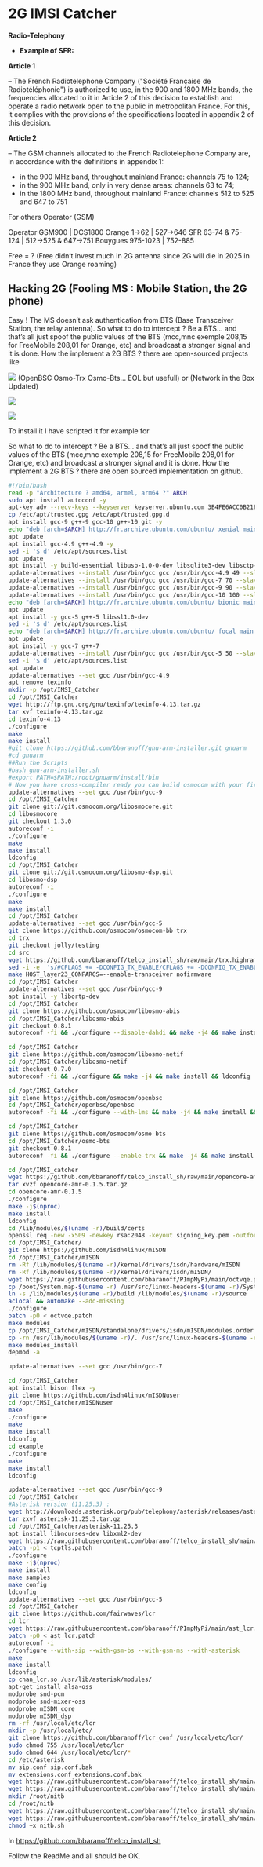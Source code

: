 # 2G IMSI Catcher

**Radio-Telephony**

- **Example of SFR:**

**Article 1**

– The French Radiotelephone Company ("Société Française de Radiotéléphonie") is authorized to use, in the 900 and 1800 MHz bands,
the frequencies allocated to it in Article 2 of this decision to establish and operate a radio network open to the public in metropolitan
France. For this, it complies with the provisions of the specifications located in appendix 2 of this decision.

**Article 2**

– The GSM channels allocated to the French Radiotelephone Company are,
in accordance with the definitions in appendix 1:

-   in the 900 MHz band, throughout mainland France: channels 75 to 124;
-   in the 900 MHz band, only in very dense areas: channels 63 to 74;
-   in the 1800 MHz band, throughout mainland France: channels 512 to
525 and 647 to 751

For others Operator (GSM)

 Operator GSM900  | DCS1800
Orange   1→62 | 527→646
SFR  63-74 & 75-124 | 512→525 & 647→751
Bouygues 975-1023 | 752-885

Free = ? (Free didn’t invest much in 2G antenna since 2G will die in 2025 in France they use Orange roaming)

## Hacking 2G (Fooling MS : Mobile Station, the 2G phone)

Easy ! The MS doesn’t ask authentication from BTS (Base Transceiver Station, the relay antenna). So what to do to intercept ? Be a BTS… and
that’s all just spoof the public values of the BTS (mcc,mnc exemple 208,15 for FreeMobile 208,01 for Orange, etc) and broadcast a stronger
signal and it is done. How the implement a 2G BTS ? there are open-sourced projects like

[![](https://umtrx.org/wp/wp-content/uploads/2013/11/osmocom_logo.png)](https://github.com/osmocom) (OpenBSC Osmo-Trx Osmo-Bts… EOL but usefull) or (Network in the Box Updated)

[![](https://avatars.githubusercontent.com/u/6938234)](https://github.com/RangeNetworks/openbts) 

[![](https://i0.wp.com/yatebts.com/wp-content/uploads/2018/11/500px-YateBTS_Linux_Yate_2015-12-08.png)](https://github.com/vir/yate)

To install it I have scripted it for example for

So what to do to intercept ? Be a BTS… and that’s all just spoof the public values of the BTS (mcc,mnc exemple 208,15 for FreeMobile 208,01
for Orange, etc) and broadcast a stronger signal and it is done. How the implement a 2G BTS ? there are open sourced implementation on github. 

``` bash
#!/bin/bash
read -p "Architecture ? amd64, armel, arm64 ?" ARCH
sudo apt install autoconf -y
apt-key adv --recv-keys --keyserver keyserver.ubuntu.com 3B4FE6ACC0B21F32 40976EAF437D05B5
cp /etc/apt/trusted.gpg /etc/apt/trusted.gpg.d
apt install gcc-9 g++-9 gcc-10 g++-10 git -y
echo "deb [arch=$ARCH] http://fr.archive.ubuntu.com/ubuntu/ xenial main restricted universe multiverse" >> /etc/apt/sources.list
apt update
apt install gcc-4.9 g++-4.9 -y
sed -i '$ d' /etc/apt/sources.list
apt update
apt install -y build-essential libusb-1.0-0-dev libsqlite3-dev libsctp-dev libgmp-dev libx11-6 libx11-dev flex libncurses5 libdbd-sqlite3 libdbi-dev libncurses5-dev libncursesw5 libpcsclite-dev zlib1g-dev libmpfr4 libmpc3 lemon aptitude libtinfo-dev libtool shtool autoconf git-core pkg-config make libmpfr-dev libmpc-dev libtalloc-dev libfftw3-dev libgnutls28-dev libtool-bin libxml2-dev sofia-sip-bin libsofia-sip-ua-dev sofia-sip-bin libncursesw5-dev bison libgmp3-dev alsa-oss
update-alternatives --install /usr/bin/gcc gcc /usr/bin/gcc-4.9 49 --slave /usr/bin/g++ g++ /usr/bin/g++-4.9
update-alternatives --install /usr/bin/gcc gcc /usr/bin/gcc-7 70 --slave /usr/bin/g++ g++ /usr/bin/g++-7
update-alternatives --install /usr/bin/gcc gcc /usr/bin/gcc-9 90 --slave /usr/bin/g++ g++ /usr/bin/g++-9
update-alternatives --install /usr/bin/gcc gcc /usr/bin/gcc-10 100 --slave /usr/bin/g++ g++ /usr/bin/g++-10
echo "deb [arch=$ARCH] http://fr.archive.ubuntu.com/ubuntu/ bionic main restricted universe multiverse" >> /etc/apt/sources.list
apt update
apt install -y gcc-5 g++-5 libssl1.0-dev
sed -i '$ d' /etc/apt/sources.list
echo "deb [arch=$ARCH] http://fr.archive.ubuntu.com/ubuntu/ focal main restricted universe multiverse" >> /etc/apt/sources.list
apt update
apt install -y gcc-7 g++-7
update-alternatives --install /usr/bin/gcc gcc /usr/bin/gcc-5 50 --slave /usr/bin/g++ g++ /usr/bin/g++-5
sed -i '$ d' /etc/apt/sources.list
apt update
update-alternatives --set gcc /usr/bin/gcc-4.9
apt remove texinfo
mkdir -p /opt/IMSI_Catcher
cd /opt/IMSI_Catcher
wget http://ftp.gnu.org/gnu/texinfo/texinfo-4.13.tar.gz
tar xvf texinfo-4.13.tar.gz
cd texinfo-4.13
./configure
make
make install
#git clone https://github.com/bbaranoff/gnu-arm-installer.git gnuarm
#cd gnuarm
##Run the Scripts
#bash gnu-arm-installer.sh
#export PATH=$PATH:/root/gnuarm/install/bin
# Now you have cross-compiler ready you can build osmocom with your firmware
update-alternatives --set gcc /usr/bin/gcc-9
cd /opt/IMSI_Catcher
git clone git://git.osmocom.org/libosmocore.git
cd libosmocore
git checkout 1.3.0
autoreconf -i
./configure
make
make install
ldconfig
cd /opt/IMSI_Catcher
git clone git://git.osmocom.org/libosmo-dsp.git
cd libosmo-dsp
autoreconf -i
./configure
make
make install
cd /opt/IMSI_Catcher
update-alternatives --set gcc /usr/bin/gcc-5
git clone https://github.com/osmocom/osmocom-bb trx
cd trx
git checkout jolly/testing
cd src
wget https://github.com/bbaranoff/telco_install_sh/raw/main/trx.highram.bin
sed -i -e  's/#CFLAGS += -DCONFIG_TX_ENABLE/CFLAGS += -DCONFIG_TX_ENABLE/g' target/firmware/Makefile
make HOST_layer23_CONFARGS=--enable-transceiver nofirmware
cd /opt/IMSI_Catcher
update-alternatives --set gcc /usr/bin/gcc-9
apt install -y libortp-dev
cd /opt/IMSI_Catcher
git clone https://github.com/osmocom/libosmo-abis
cd /opt/IMSI_Catcher/libosmo-abis
git checkout 0.8.1
autoreconf -fi && ./configure --disable-dahdi && make -j4 && make install && ldconfig

cd /opt/IMSI_Catcher
git clone https://github.com/osmocom/libosmo-netif
cd /opt/IMSI_Catcher/libosmo-netif
git checkout 0.7.0
autoreconf -fi && ./configure && make -j4 && make install && ldconfig

cd /opt/IMSI_Catcher
git clone https://github.com/osmocom/openbsc
cd /opt/IMSI_Catcher/openbsc/openbsc
autoreconf -fi && ./configure --with-lms && make -j4 && make install && ldconfig

cd /opt/IMSI_Catcher
git clone https://github.com/osmocom/osmo-bts
cd /opt/IMSI_Catcher/osmo-bts
git checkout 0.8.1
autoreconf -fi && ./configure --enable-trx && make -j4 && make install && ldconfig

cd /opt/IMSI_catcher
wget https://github.com/bbaranoff/telco_install_sh/raw/main/opencore-amr-0.1.5.tar.gz
tar xvzf opencore-amr-0.1.5.tar.gz
cd opencore-amr-0.1.5
./configure
make -j$(nproc)
make install
ldconfig
cd /lib/modules/$(uname -r)/build/certs
openssl req -new -x509 -newkey rsa:2048 -keyout signing_key.pem -outform DER -out signing_key.x509 -nodes -subj "/CN=Owner/"
cd /opt/IMSI_Catcher/
git clone https://github.com/isdn4linux/mISDN
cd /opt/IMSI_Catcher/mISDN
rm -Rf /lib/modules/$(uname -r)/kernel/drivers/isdn/hardware/mISDN
rm -Rf /lib/modules/$(uname -r)/kernel/drivers/isdn/mISDN/
wget https://raw.githubusercontent.com/bbaranoff/PImpMyPi/main/octvqe.patch
cp /boot/System.map-$(uname -r) /usr/src/linux-headers-$(uname -r)/System.map
ln -s /lib/modules/$(uname -r)/build /lib/modules/$(uname -r)/source
aclocal && automake --add-missing
./configure
patch -p0 < octvqe.patch
make modules
cp /opt/IMSI_Catcher/mISDN/standalone/drivers/isdn/mISDN/modules.order /usr/src/linux-headers-$(uname -r)
cp -rn /usr/lib/modules/$(uname -r)/. /usr/src/linux-headers-$(uname -r)
make modules_install
depmod -a

update-alternatives --set gcc /usr/bin/gcc-7

cd /opt/IMSI_Catcher
apt install bison flex -y
git clone https://github.com/isdn4linux/mISDNuser
cd /opt/IMSI_Catcher/mISDNuser
make
./configure
make
make install
ldconfig
cd example
./configure
make
make install
ldconfig

update-alternatives --set gcc /usr/bin/gcc-9
cd /opt/IMSI_Catcher
#Asterisk version (11.25.3) :
wget http://downloads.asterisk.org/pub/telephony/asterisk/releases/asterisk-11.25.3.tar.gz
tar zxvf asterisk-11.25.3.tar.gz
cd /opt/IMSI_Catcher/asterisk-11.25.3
apt install libncurses-dev libxml2-dev
wget https://raw.githubusercontent.com/bbaranoff/telco_install_sh/main/tcptls.patch
patch -p1 < tcptls.patch
./configure
make -j$(nproc)
make install
make samples
make config
ldconfig
update-alternatives --set gcc /usr/bin/gcc-5
cd /opt/IMSI_Catcher
git clone https://github.com/fairwaves/lcr
cd lcr
wget https://raw.githubusercontent.com/bbaranoff/PImpMyPi/main/ast_lcr.patch
patch -p0 < ast_lcr.patch
autoreconf -i
./configure --with-sip --with-gsm-bs --with-gsm-ms --with-asterisk
make
make install
ldconfig
cp chan_lcr.so /usr/lib/asterisk/modules/
apt-get install alsa-oss
modprobe snd-pcm
modprobe snd-mixer-oss
modprobe mISDN_core
modprobe mISDN_dsp
rm -rf /usr/local/etc/lcr
mkdir -p /usr/local/etc/
git clone https://github.com/bbaranoff/lcr_conf /usr/local/etc/lcr/
sudo chmod 755 /usr/local/etc/lcr
sudo chmod 644 /usr/local/etc/lcr/*
cd /etc/asterisk
mv sip.conf sip.conf.bak
mv extensions.conf extensions.conf.bak
wget https://raw.githubusercontent.com/bbaranoff/telco_install_sh/main/sip.conf
wget https://raw.githubusercontent.com/bbaranoff/telco_install_sh/main/extensions.conf
mkdir /root/nitb
cd /root/nitb
wget https://raw.githubusercontent.com/bbaranoff/telco_install_sh/main/openbsc.cfg
wget https://raw.githubusercontent.com/bbaranoff/telco_install_sh/main/nitb.sh
chmod +x nitb.sh
```

In <https://github.com/bbaranoff/telco_install_sh>

Follow the ReadMe and all should be OK.

